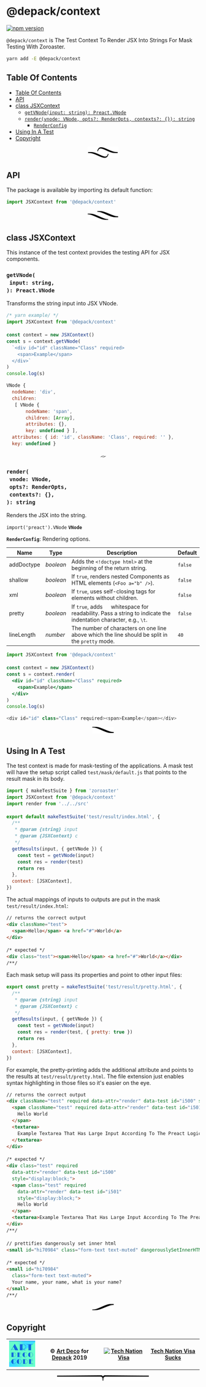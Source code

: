 # @depack/context

[![npm version](https://badge.fury.io/js/%40depack%2Fcontext.svg)](https://npmjs.org/package/@depack/context)

`@depack/context` is The Test Context To Render JSX Into Strings For Mask Testing With Zoroaster.

```sh
yarn add -E @depack/context
```

## Table Of Contents

- [Table Of Contents](#table-of-contents)
- [API](#api)
- [class JSXContext](#class-jsxcontext)
  * [`getVNode(input: string): Preact.VNode`](#getvnodeinput-string-preactvnode)
  * [`render(vnode: VNode, opts?: RenderOpts, contexts?: {}): string`](#rendervnode-vnodeopts-renderoptscontexts--string)
    * [`RenderConfig`](#type-renderconfig)
- [Using In A Test](#using-in-a-test)
- [Copyright](#copyright)

<p align="center"><a href="#table-of-contents"><img src=".documentary/section-breaks/0.svg?sanitize=true"></a></p>

## API

The package is available by importing its default function:

```js
import JSXContext from '@depack/context'
```

<p align="center"><a href="#table-of-contents"><img src=".documentary/section-breaks/1.svg?sanitize=true"></a></p>

## class JSXContext

This instance of the test context provides the testing API for JSX components.

### `getVNode(`<br/>&nbsp;&nbsp;`input: string,`<br/>`): Preact.VNode`

Transforms the string input into JSX VNode.

```jsx
/* yarn example/ */
import JSXContext from '@depack/context'

const context = new JSXContext()
const s = context.getVNode(
  `<div id="id" className="Class" required>
    <span>Example</span>
  </div>`
)
console.log(s)
```
```js
VNode {
  nodeName: 'div',
  children: 
   [ VNode {
       nodeName: 'span',
       children: [Array],
       attributes: {},
       key: undefined } ],
  attributes: { id: 'id', className: 'Class', required: '' },
  key: undefined }
```

<p align="center"><a href="#table-of-contents"><img src=".documentary/section-breaks/2.svg?sanitize=true" width="15"></a></p>

### `render(`<br/>&nbsp;&nbsp;`vnode: VNode,`<br/>&nbsp;&nbsp;`opts?: RenderOpts,`<br/>&nbsp;&nbsp;`contexts?: {},`<br/>`): string`

Renders the JSX into the string.

`import('preact').VNode` __<a name="type-vnode">`VNode`</a>__

__<a name="type-renderconfig">`RenderConfig`</a>__: Rendering options.

|    Name    |   Type    |                                                    Description                                                    | Default |
| ---------- | --------- | ----------------------------------------------------------------------------------------------------------------- | ------- |
| addDoctype | _boolean_ | Adds the `<!doctype html>` at the beginning of the return string.                                                 | `false` |
| shallow    | _boolean_ | If `true`, renders nested Components as HTML elements (`<Foo a="b" />`).                                          | `false` |
| xml        | _boolean_ | If `true`, uses self-closing tags for elements without children.                                                  | `false` |
| pretty     | _boolean_ | If `true`, adds `  ` whitespace for readability. Pass a string to indicate the indentation character, e.g., `\t`. | `false` |
| lineLength | _number_  | The number of characters on one line above which the line should be split in the `pretty` mode.                   | `40`    |

```jsx
import JSXContext from '@depack/context'

const context = new JSXContext()
const s = context.render(
  <div id="id" className="Class" required>
    <span>Example</span>
  </div>
)
console.log(s)
```
```js
<div id="id" class="Class" required><span>Example</span></div>
```

<p align="center"><a href="#table-of-contents"><img src=".documentary/section-breaks/3.svg?sanitize=true"></a></p>

## Using In A Test

The test context is made for mask-testing of the applications. A mask test will have the setup script called `test/mask/default.js` that points to the result mask in its body.

```js
import { makeTestSuite } from 'zoroaster'
import JSXContext from '@depack/context'
import render from '../../src'

export default makeTestSuite('test/result/index.html', {
  /**
   * @param {string} input
   * @param {JSXContext} c
   */
  getResults(input, { getVNode }) {
    const test = getVNode(input)
    const res = render(test)
    return res
  },
  context: [JSXContext],
})
```

The actual mappings of inputs to outputs are put in the mask `test/result/index.html`:

```html
// returns the correct output
<div className="test">
  <span>Hello</span> <a href="#">World</a>
</div>

/* expected */
<div class="test"><span>Hello</span> <a href="#">World</a></div>
/**/
```

Each mask setup will pass its properties and point to other input files:

```js
export const pretty = makeTestSuite('test/result/pretty.html', {
  /**
   * @param {string} input
   * @param {JSXContext} c
   */
  getResults(input, { getVNode }) {
    const test = getVNode(input)
    const res = render(test, { pretty: true })
    return res
  },
  context: [JSXContext],
})
```

For example, the pretty-printing adds the additional attribute and points to the results at `test/result/pretty.html`. The file extension just enables syntax highlighting in those files so it's easier on the eye.

```html
// returns the correct output
<div className="test" required data-attr="render" data-test id="i500" style="display:block;" >
  <span className="test" required data-attr="render" data-test id="i501" style="display:block;">
    Hello World
  </span>
  <textarea>
    Example Textarea That Has Large Input According To The Preact Logic. We must not new line this value.
  </textarea>
</div>

/* expected */
<div class="test" required
  data-attr="render" data-test id="i500"
  style="display:block;">
  <span class="test" required
    data-attr="render" data-test id="i501"
    style="display:block;">
    Hello World
  </span>
  <textarea>Example Textarea That Has Large Input According To The Preact Logic. We must not new line this value.</textarea>
</div>
/**/

// prettifies dangerously set inner html
<small id="hi70984" class="form-text text-muted" dangerouslySetInnerHTML={{__html: 'Your name, your name, what is your name?'}}></small>

/* expected */
<small id="hi70984"
  class="form-text text-muted">
  Your name, your name, what is your name?
</small>
/**/
```

<p align="center"><a href="#table-of-contents"><img src=".documentary/section-breaks/4.svg?sanitize=true"></a></p>

## Copyright

<table>
  <tr>
    <th>
      <a href="https://artd.eco">
        <img src="https://raw.githubusercontent.com/wrote/wrote/master/images/artdeco.png" alt="Art Deco" />
      </a>
    </th>
    <th>
      © <a href="https://artd.eco">Art Deco</a> for <a href="https://artd.eco/depack">Depack</a>
      2019
    </th>
    <th>
      <a href="https://www.technation.sucks" title="Tech Nation Visa">
        <img src="https://raw.githubusercontent.com/artdecoweb/www.technation.sucks/master/anim.gif" alt="Tech Nation Visa" />
      </a>
    </th>
    <th>
      <a href="https://www.technation.sucks">Tech Nation Visa Sucks</a>
    </th>
  </tr>
</table>

<p align="center"><a href="#table-of-contents"><img src=".documentary/section-breaks/-1.svg?sanitize=true"></a></p>